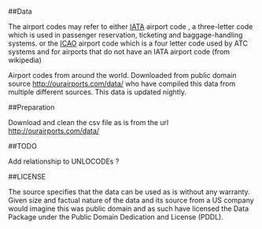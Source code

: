 ##Data

The airport codes may refer to either [IATA](http://en.wikipedia.org/wiki/International_Air_Transport_Association_airport_code)
airport code , a three-letter code which is used in passenger reservation, ticketing and baggage-handling systems. or the [ICAO](http://en.wikipedia.org/wiki/International_Civil_Aviation_Organization_airport_code)  airport code 
which is a four letter code used by ATC systems and for airports that do not have an IATA airport code (from wikipedia)

Airport codes from around the world. Downloaded from public domain source http://ourairports.com/data/ who have compiled this data from multiple different sources. This data is updated nightly.

##Preparation

Download and clean the csv file as is from the url http://ourairports.com/data/

##TODO 

Add relationship to UNLOCODEs ?

##LICENSE

The source specifies that the data can be used as is without any warranty. Given size and factual nature of the data and its source from a US company would imagine this was public domain and as such have licensed the Data Package under the Public Domain Dedication and License (PDDL).
